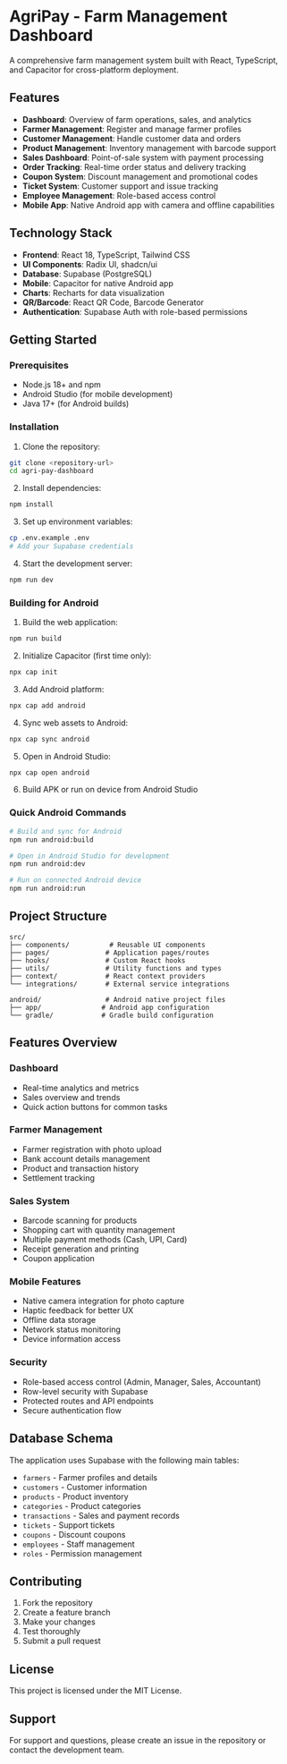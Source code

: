 # AgriPay - Farm Management Dashboard

A comprehensive farm management system built with React, TypeScript, and Capacitor for cross-platform deployment.

## Features

- **Dashboard**: Overview of farm operations, sales, and analytics
- **Farmer Management**: Register and manage farmer profiles
- **Customer Management**: Handle customer data and orders
- **Product Management**: Inventory management with barcode support
- **Sales Dashboard**: Point-of-sale system with payment processing
- **Order Tracking**: Real-time order status and delivery tracking
- **Coupon System**: Discount management and promotional codes
- **Ticket System**: Customer support and issue tracking
- **Employee Management**: Role-based access control
- **Mobile App**: Native Android app with camera and offline capabilities

## Technology Stack

- **Frontend**: React 18, TypeScript, Tailwind CSS
- **UI Components**: Radix UI, shadcn/ui
- **Database**: Supabase (PostgreSQL)
- **Mobile**: Capacitor for native Android app
- **Charts**: Recharts for data visualization
- **QR/Barcode**: React QR Code, Barcode Generator
- **Authentication**: Supabase Auth with role-based permissions

## Getting Started

### Prerequisites

- Node.js 18+ and npm
- Android Studio (for mobile development)
- Java 17+ (for Android builds)

### Installation

1. Clone the repository:
```bash
git clone <repository-url>
cd agri-pay-dashboard
```

2. Install dependencies:
```bash
npm install
```

3. Set up environment variables:
```bash
cp .env.example .env
# Add your Supabase credentials
```

4. Start the development server:
```bash
npm run dev
```

### Building for Android

1. Build the web application:
```bash
npm run build
```

2. Initialize Capacitor (first time only):
```bash
npx cap init
```

3. Add Android platform:
```bash
npx cap add android
```

4. Sync web assets to Android:
```bash
npx cap sync android
```

5. Open in Android Studio:
```bash
npx cap open android
```

6. Build APK or run on device from Android Studio

### Quick Android Commands

```bash
# Build and sync for Android
npm run android:build

# Open in Android Studio for development
npm run android:dev

# Run on connected Android device
npm run android:run
```

## Project Structure

```
src/
├── components/          # Reusable UI components
├── pages/              # Application pages/routes
├── hooks/              # Custom React hooks
├── utils/              # Utility functions and types
├── context/            # React context providers
└── integrations/       # External service integrations

android/                # Android native project files
├── app/               # Android app configuration
└── gradle/            # Gradle build configuration
```

## Features Overview

### Dashboard
- Real-time analytics and metrics
- Sales overview and trends
- Quick action buttons for common tasks

### Farmer Management
- Farmer registration with photo upload
- Bank account details management
- Product and transaction history
- Settlement tracking

### Sales System
- Barcode scanning for products
- Shopping cart with quantity management
- Multiple payment methods (Cash, UPI, Card)
- Receipt generation and printing
- Coupon application

### Mobile Features
- Native camera integration for photo capture
- Haptic feedback for better UX
- Offline data storage
- Network status monitoring
- Device information access

### Security
- Role-based access control (Admin, Manager, Sales, Accountant)
- Row-level security with Supabase
- Protected routes and API endpoints
- Secure authentication flow

## Database Schema

The application uses Supabase with the following main tables:
- `farmers` - Farmer profiles and details
- `customers` - Customer information
- `products` - Product inventory
- `categories` - Product categories
- `transactions` - Sales and payment records
- `tickets` - Support tickets
- `coupons` - Discount coupons
- `employees` - Staff management
- `roles` - Permission management

## Contributing

1. Fork the repository
2. Create a feature branch
3. Make your changes
4. Test thoroughly
5. Submit a pull request

## License

This project is licensed under the MIT License.

## Support

For support and questions, please create an issue in the repository or contact the development team.